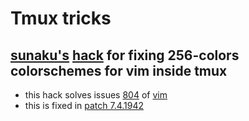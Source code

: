 # Tmux tricks

## [sunaku's](https://github.com/sunaku) [hack](http://sunaku.github.io/vim-256color-bce.html) for fixing 256-colors colorschemes for vim inside tmux

* this hack solves issues [804](https://github.com/vim/vim/issues/804) of [vim](http://github.com/vim/vim)
* this is fixed in [patch 7.4.1942](https://github.com/vim/vim/commit/d18f672fc9477f3c0cb7cc4ce8d9237ed825c612)
